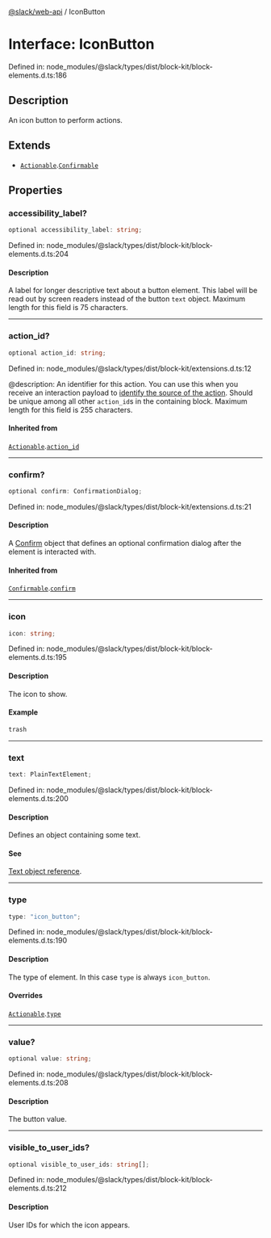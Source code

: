 [@slack/web-api](../index.md) / IconButton

# Interface: IconButton

Defined in: node\_modules/@slack/types/dist/block-kit/block-elements.d.ts:186

## Description

An icon button to perform actions.

## Extends

- [`Actionable`](Actionable.md).[`Confirmable`](Confirmable.md)

## Properties

### accessibility\_label?

```ts
optional accessibility_label: string;
```

Defined in: node\_modules/@slack/types/dist/block-kit/block-elements.d.ts:204

#### Description

A label for longer descriptive text about a button element. This label will be read out by screen readers instead of the button `text` object. Maximum length for this field is 75 characters.

***

### action\_id?

```ts
optional action_id: string;
```

Defined in: node\_modules/@slack/types/dist/block-kit/extensions.d.ts:12

@description: An identifier for this action. You can use this when you receive an interaction payload to
[identify the source of the action](https://docs.slack.dev/interactivity/handling-user-interaction#payloads). Should be unique
among all other `action_id`s in the containing block. Maximum length for this field is 255 characters.

#### Inherited from

[`Actionable`](Actionable.md).[`action_id`](Actionable.md#action_id)

***

### confirm?

```ts
optional confirm: ConfirmationDialog;
```

Defined in: node\_modules/@slack/types/dist/block-kit/extensions.d.ts:21

#### Description

A [Confirm](Confirm.md) object that defines an optional confirmation dialog after the element is interacted
with.

#### Inherited from

[`Confirmable`](Confirmable.md).[`confirm`](Confirmable.md#confirm)

***

### icon

```ts
icon: string;
```

Defined in: node\_modules/@slack/types/dist/block-kit/block-elements.d.ts:195

#### Description

The icon to show.

#### Example

```ts
trash
```

***

### text

```ts
text: PlainTextElement;
```

Defined in: node\_modules/@slack/types/dist/block-kit/block-elements.d.ts:200

#### Description

Defines an object containing some text.

#### See

[Text object reference](https://docs.slack.dev/reference/block-kit/composition-objects/text-object).

***

### type

```ts
type: "icon_button";
```

Defined in: node\_modules/@slack/types/dist/block-kit/block-elements.d.ts:190

#### Description

The type of element. In this case `type` is always `icon_button`.

#### Overrides

[`Actionable`](Actionable.md).[`type`](Actionable.md#type)

***

### value?

```ts
optional value: string;
```

Defined in: node\_modules/@slack/types/dist/block-kit/block-elements.d.ts:208

#### Description

The button value.

***

### visible\_to\_user\_ids?

```ts
optional visible_to_user_ids: string[];
```

Defined in: node\_modules/@slack/types/dist/block-kit/block-elements.d.ts:212

#### Description

User IDs for which the icon appears.
